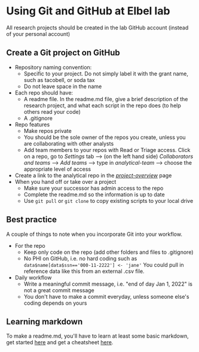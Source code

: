 # Using Git and GitHub at Elbel lab
All research projects should be created in the lab GitHub account (instead of your personal account)

## Create a Git project on GitHub
- Repository naming convention:
   - Specific to your project. Do not simply label it with the grant name, such as tacobell, or soda tax 
   - Do not leave space in the name
- Each repo should have:
  -  A readme file. In the readme.md file, give a brief description of the research project, and what each script in the repo does (to help others read your code)
  -  A .gitignore
- Repo features
  - Make repos private
  - You should be the sole owner of the repos you create, unless you are collaborating with other analysts
  - Add team members to your repos with Read or Triage access. Click on a repo, go to *Settings* tab --> (on the left hand side) *Collaborators and teams* --> *Add teams* --> type in *analytical-team* --> choose the appropriate level of access
- Create a link to the analytical repo in the [*project-overview*](https://github.com/Brian-Elbel-s-Research-Projects/project-overview) page
- When you hand off or take over a project
   - Make sure your successor has admin access to the repo
   - Complete the readme.md so the information is up to date
   - Use ```git pull``` or ```git clone``` to copy existing scripts to your local drive

## Best practice
A couple of things to note when you incorporate Git into your workflow.
- For the repo
  - Keep only code on the repo (add other folders and files to .gitignore)
  - No PHI on GitHub, i.e. no hard coding such as ```data$name[data$ssn=='000-11-2222'] <- 'jane'``` You could pull in reference data like this from an external .csv file.
- Daily workflow
  - Write a meaningful commit message, i.e. "end of day Jan 1, 2022" is not a great commit message
  - You don't have to make a commit everyday, unless someone else's coding depends on yours

## Learning markdown
To make a readme.md, you'll have to learn at least some basic markdown, get started [here](https://www.markdownguide.org/getting-started/) and get a cheatsheet [here](https://www.markdownguide.org/cheat-sheet/).
